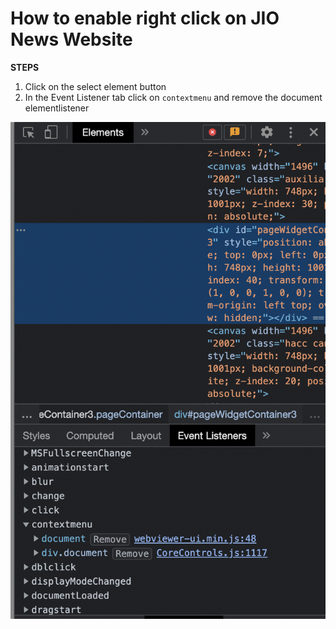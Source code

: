 # How to enable right click on JIO News Website

**STEPS**

1. Click on the select element button
2. In the Event Listener tab click on `contextmenu` and remove the document elementlistener

![](../files/72dd090c-6cef-48fe-aa87-8bbdca748d1e.png)